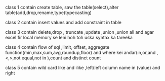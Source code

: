 class 1 contain create table, saw the table(select),alter table(add,drop,rename,type(typecasting)

class 2 contain insert values and add constraint in table

class 3 contain delete,drop , truncate ,update ,union ,union all and agar excel fir local memory se leni hoh toh uska syntax ka tareeka

class 4 contain flow of sql ,limit, offset, aggregate function(min,max,sum,avg,roundup,floor) and where kei andar(in,or,and ,<,>,not equal,not in ),count and distinct count

class 5 contain wild card like and ilike ,left(left column name in (value) and right

